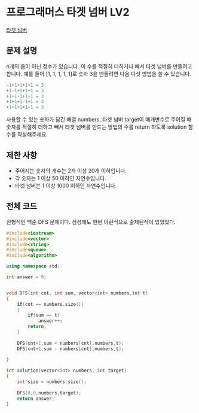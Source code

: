 # 프로그래머스 타겟 넘버 LV2

[타겟 넘버](https://programmers.co.kr/learn/courses/30/lessons/43165)

## 문제 설명

n개의 음이 아닌 정수가 있습니다. 이 수를 적절히 더하거나 빼서 타겟 넘버를 만들려고 합니다. 예를 들어 [1, 1, 1, 1, 1]로 숫자 3을 만들려면 다음 다섯 방법을 쓸 수 있습니다.

```c++
-1+1+1+1+1 = 3
+1-1+1+1+1 = 3
+1+1-1+1+1 = 3
+1+1+1-1+1 = 3
+1+1+1+1-1 = 3
```

사용할 수 있는 숫자가 담긴 배열 numbers, 타겟 넘버 target이 매개변수로 주어질 때 숫자를 적절히 더하고 빼서 타겟 넘버를 만드는 방법의 수를 return 하도록 solution 함수를 작성해주세요.

## 제한 사항

  * 주어지는 숫자의 개수는 2개 이상 20개 이하입니다.
  * 각 숫자는 1 이상 50 이하인 자연수입니다.
  * 타겟 넘버는 1 이상 1000 이하인 자연수입니다.

## 전체 코드

전형적인 백준 DFS 문제이다. 삼성에도 한번 이런식으로 출제된적이 있었었다.

```c++
#include<iostream>
#include<vector>
#include<string>
#include<queue>
#include<algorithm>

using namespace std;

int answer = 0;


void DFS(int cnt, int sum, vector<int> numbers,int t)
{
	if(cnt == numbers.size())
	{
		if(sum == t)
			answer++;
		return;
	}
	
	DFS(cnt+1,sum + numbers[cnt],numbers,t);
    DFS(cnt+1,sum - numbers[cnt],numbers,t);
	
}

int solution(vector<int> numbers, int target)
{
	int size = numbers.size();
	
	DFS(0,0,numbers,target);
	return answer;
}
```
